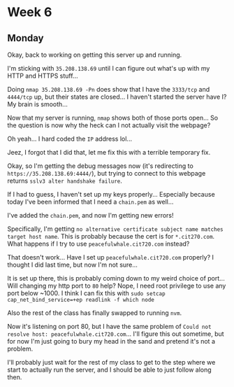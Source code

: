 # Week 6

## Monday

Okay, back to working on getting this server up and running.

I'm sticking with `35.208.138.69` until I can figure out what's up with my HTTP and HTTPS stuff...

Doing `nmap 35.208.138.69 -Pn` does show that I have the `3333/tcp` and `4444/tcp` up, but their states are closed... I haven't started the server have I? My brain is smooth...

Now that my server is running, `nmap` shows both of those ports open... So the question is now why the heck can I not actually visit the webpage?

Oh yeah... I hard coded the `IP` address lol...

Jeez, I forgot that I did that, let me fix this with a terrible temporary fix.

Okay, so I'm getting the debug messages now (it's redirecting to `https://35.208.138.69:4444/`), but trying to connect to this webpage returns `sslv3 alter handshake failure`.

If I had to guess, I haven't set up my keys properly... Especially because today I've been informed that I need a `chain.pem` as well...

I've added the `chain.pem`, and now I'm getting new errors!

Specifically, I'm getting `no alternative certificate subject name matches target host name`. This is probably because the cert is for `*.cit270.com`. What happens if I try to use `peacefulwhale.cit720.com` instead?

That doesn't work... Have I set up `peacefulwhale.cit720.com` properly? I thought I did last time, but now I'm not sure...

It is set up there, this is probably coming down to my weird choice of port... Will changing my http port to `80` help? Nope, I need root privilege to use any port below ~1000. I think I can fix this with `sudo setcap cap_net_bind_service=+ep readlink -f which node`

Also the rest of the class has finally swapped to running `nvm`.

Now it's listening on port 80, but I have the same problem of `Could not resolve host: peacefulwhale.cit720.com`... I'll figure this out sometime, but for now I'm just going to bury my head in the sand and pretend it's not a problem.

I'll probably just wait for the rest of my class to get to the step where we start to actually run the server, and I should be able to just follow along then.
